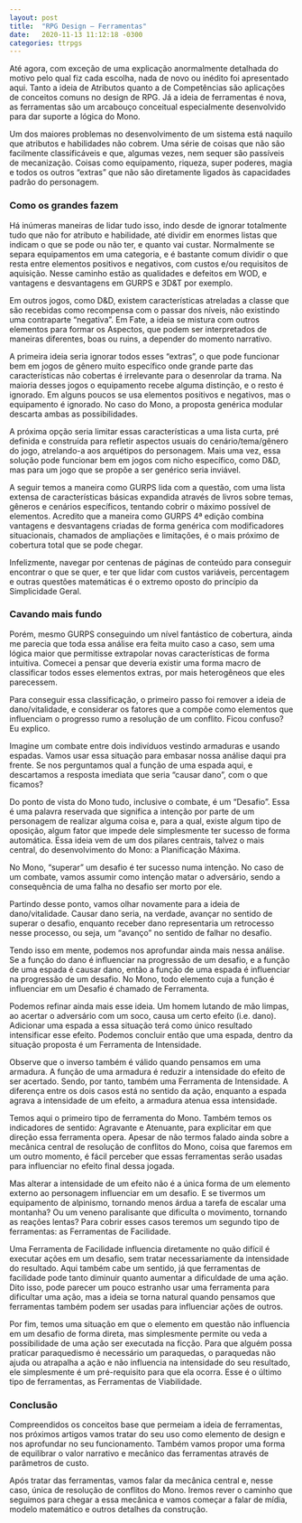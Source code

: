 ```yaml
---
layout: post
title:  "RPG Design — Ferramentas"
date:   2020-11-13 11:12:18 -0300
categories: ttrpgs
---
```


Até agora, com exceção de uma explicação anormalmente detalhada do motivo pelo qual fiz cada escolha, nada de novo ou inédito foi apresentado aqui. Tanto a ideia de Atributos quanto a de Competências são aplicações de conceitos comuns no design de RPG. Já a ideia de ferramentas é nova, as ferramentas são um arcabouço conceitual especialmente desenvolvido para dar suporte a lógica do Mono.

<!--more-->

Um dos maiores problemas no desenvolvimento de um sistema está naquilo que atributos e habilidades não cobrem. Uma série de coisas que não são facilmente classificáveis e que, algumas vezes, nem sequer são passíveis de mecanização. Coisas como equipamento, riqueza, super poderes, magia e todos os outros “extras” que não são diretamente ligados às capacidades padrão do personagem.

### Como os grandes fazem

Há inúmeras maneiras de lidar tudo isso, indo desde de ignorar totalmente tudo que não for atributo e habilidade, até dividir em enormes listas que indicam o que se pode ou não ter, e quanto vai custar. Normalmente se separa equipamentos em uma categoria, e é bastante comum dividir o que resta entre elementos positivos e negativos, com custos e/ou requisitos de aquisição. Nesse caminho estão as qualidades e defeitos em WOD, e vantagens e desvantagens em GURPS e 3D&T por exemplo.

Em outros jogos, como D&D, existem características atreladas a classe que são recebidas como recompensa com o passar dos níveis, não existindo uma contraparte “negativa”. Em Fate, a ideia se mistura com outros elementos para formar os Aspectos, que podem ser interpretados de maneiras diferentes, boas ou ruins, a depender do momento narrativo.

A primeira ideia seria ignorar todos esses “extras”, o que pode funcionar bem em jogos de gênero muito específico onde grande parte das características não cobertas é irrelevante para o desenrolar da trama. Na maioria desses jogos o equipamento recebe alguma distinção, e o resto é ignorado. Em alguns poucos se usa elementos positivos e negativos, mas o equipamento é ignorado. No caso do Mono, a proposta genérica modular descarta ambas as possibilidades.

A próxima opção seria limitar essas características a uma lista curta, pré definida e construída para refletir aspectos usuais do cenário/tema/gênero do jogo, atrelando-a aos arquétipos do personagem. Mais uma vez, essa solução pode funcionar bem em jogos com nicho específico, como D&D, mas para um jogo que se propõe a ser genérico seria inviável.

A seguir temos a maneira como GURPS lida com a questão, com uma lista extensa de características básicas expandida através de livros sobre temas, gêneros e cenários específicos, tentando cobrir o máximo possível de elementos. Acredito que a maneira como GURPS 4ª edição combina vantagens e desvantagens criadas de forma genérica com modificadores situacionais, chamados de ampliações e limitações, é o mais próximo de cobertura total que se pode chegar.

Infelizmente, navegar por centenas de páginas de conteúdo para conseguir encontrar o que se quer, e ter que lidar com custos variáveis, percentagem e outras questões matemáticas é o extremo oposto do princípio da Simplicidade Geral.

### Cavando mais fundo

Porém, mesmo GURPS conseguindo um nível fantástico de cobertura, ainda me parecia que toda essa análise era feita muito caso a caso, sem uma lógica maior que permitisse extrapolar novas características de forma intuitiva. Comecei a pensar que deveria existir uma forma macro de classificar todos esses elementos extras, por mais heterogêneos que eles parecessem.

Para conseguir essa classificação, o primeiro passo foi remover a ideia de dano/vitalidade, e considerar os fatores que a compõe como elementos que influenciam o progresso rumo a resolução de um conflito. Ficou confuso? Eu explico.

Imagine um combate entre dois indivíduos vestindo armaduras e usando espadas. Vamos usar essa situação para embasar nossa análise daqui pra frente. Se nos perguntamos qual a função de uma espada aqui, e descartamos a resposta imediata que seria “causar dano”, com o que ficamos?

Do ponto de vista do Mono tudo, inclusive o combate, é um “Desafio”. Essa é uma palavra reservada que significa a intenção por parte de um personagem de realizar alguma coisa e, para a qual, existe algum tipo de oposição, algum fator que impede dele simplesmente ter sucesso de forma automática. Essa ideia vem de um dos pilares centrais, talvez o mais central, do desenvolvimento do Mono: a Planificação Máxima.

No Mono, “superar” um desafio é ter sucesso numa intenção. No caso de um combate, vamos assumir como intenção matar o adversário, sendo a consequência de uma falha no desafio ser morto por ele.

Partindo desse ponto, vamos olhar novamente para a ideia de dano/vitalidade. Causar dano seria, na verdade, avançar no sentido de superar o desafio, enquanto receber dano representaria um retrocesso nesse processo, ou seja, um “avanço” no sentido de falhar no desafio.

Tendo isso em mente, podemos nos aprofundar ainda mais nessa análise. Se a função do dano é influenciar na progressão de um desafio, e a função de uma espada é causar dano, então a função de uma espada é influenciar na progressão de um desafio. No Mono, todo elemento cuja a função é influenciar em um Desafio é chamado de Ferramenta.

Podemos refinar ainda mais esse ideia. Um homem lutando de mão limpas, ao acertar o adversário com um soco, causa um certo efeito (i.e. dano). Adicionar uma espada a essa situação terá como único resultado intensificar esse efeito. Podemos concluir então que uma espada, dentro da situação proposta é um Ferramenta de Intensidade.

Observe que o inverso também é válido quando pensamos em uma armadura. A função de uma armadura é reduzir a intensidade do efeito de ser acertado. Sendo, por tanto, também uma Ferramenta de Intensidade. A diferença entre os dois casos está no sentido da ação, enquanto a espada agrava a intensidade de um efeito, a armadura atenua essa intensidade.

Temos aqui o primeiro tipo de ferramenta do Mono. Também temos os indicadores de sentido: Agravante e Atenuante, para explicitar em que direção essa ferramenta opera. Apesar de não termos falado ainda sobre a mecânica central de resolução de conflitos do Mono, coisa que faremos em um outro momento, é fácil perceber que essas ferramentas serão usadas para influenciar no efeito final dessa jogada.

Mas alterar a intensidade de um efeito não é a única forma de um elemento externo ao personagem influenciar em um desafio. E se tivermos um equipamento de alpinismo, tornando menos árdua a tarefa de escalar uma montanha? Ou um veneno paralisante que dificulta o movimento, tornando as reações lentas? Para cobrir esses casos teremos um segundo tipo de ferramentas: as Ferramentas de Facilidade.

Uma Ferramenta de Facilidade influencia diretamente no quão difícil é executar ações em um desafio, sem tratar necessariamente da intensidade do resultado. Aqui também cabe um sentido, já que ferramentas de facilidade pode tanto diminuir quanto aumentar a dificuldade de uma ação. Dito isso, pode parecer um pouco estranho usar uma ferramenta para dificultar uma ação, mas a ideia se torna natural quando pensamos que ferramentas também podem ser usadas para influenciar ações de outros.

Por fim, temos uma situação em que o elemento em questão não influencia em um desafio de forma direta, mas simplesmente permite ou veda a possibilidade de uma ação ser executada na ficção. Para que alguém possa praticar paraquedismo é necessário um paraquedas, o paraquedas não ajuda ou atrapalha a ação e não influencia na intensidade do seu resultado, ele simplesmente é um pré-requisito para que ela ocorra. Esse é o último tipo de ferramentas, as Ferramentas de Viabilidade.

### Conclusão

Compreendidos os conceitos base que permeiam a ideia de ferramentas, nos próximos artigos vamos tratar do seu uso como elemento de design e nos aprofundar no seu funcionamento. Também vamos propor uma forma de equilibrar o valor narrativo e mecânico das ferramentas através de parâmetros de custo.

Após tratar das ferramentas, vamos falar da mecânica central e, nesse caso, única de resolução de conflitos do Mono. Iremos rever o caminho que seguimos para chegar a essa mecânica e vamos começar a falar de mídia, modelo matemático e outros detalhes da construção.